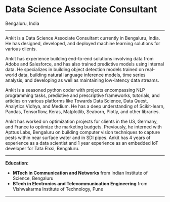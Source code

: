 # Data Science Associate Consultant
Bengaluru, India

---

Ankit is a Data Science Associate Consultant currently in Bengaluru, India. He has designed, developed, and deployed machine learning solutions for various clients.

Ankit has experience building end-to-end solutions involving data from Adobe and Salesforce, and has also trained predictive models using internal data. He specializes in building object detection models trained on real-world data, building natural language inference models, time series analysis, and developing as well as maintaining low-latency data streams.

Ankit is a seasoned python coder with projects encompassing NLP programming tasks, predictive and prescriptive frameworks, tutorials, and articles on various platforms like Towards Data Science, Data Quest, Analytics Vidhya, and Medium. He has a deep understanding of Scikit-learn, Pandas, Tensorflow, Keras, Matplotlib, Seaborn, Plotly, and other libraries.

Ankit has worked on optimization projects for clients in the US, Germany, and France to optimize the marketing budgets. Previously, he interned with Apttus Labs, Bengaluru on building computer vision techniques to capture pests within near surface water and in SDI pipes. Ankit has 4 years of experience as a data scientist and 1 year experience as an embedded IoT developer for Tata Elxsi, Bengaluru.

---

**Education:**

- **MTech in Communication and Networks** from Indian Institute of Science, Bengaluru
- **BTech in Electronics and Telecommunication Engineering** from Vishwakarma Institute of Technology, Pune

---
